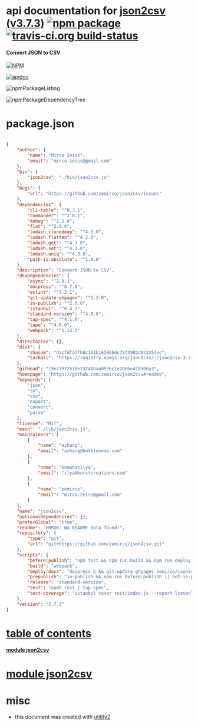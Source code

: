# api documentation for  [json2csv (v3.7.3)](https://github.com/zemirco/json2csv#readme)  [![npm package](https://img.shields.io/npm/v/npmdoc-json2csv.svg?style=flat-square)](https://www.npmjs.org/package/npmdoc-json2csv) [![travis-ci.org build-status](https://api.travis-ci.org/npmdoc/node-npmdoc-json2csv.svg)](https://travis-ci.org/npmdoc/node-npmdoc-json2csv)
#### Convert JSON to CSV

[![NPM](https://nodei.co/npm/json2csv.png?downloads=true)](https://www.npmjs.com/package/json2csv)

[![apidoc](https://npmdoc.github.io/node-npmdoc-json2csv/build/screenCapture.buildNpmdoc.browser._2Fhome_2Ftravis_2Fbuild_2Fnpmdoc_2Fnode-npmdoc-json2csv_2Ftmp_2Fbuild_2Fapidoc.html.png)](https://npmdoc.github.io/node-npmdoc-json2csv/build/apidoc.html)

![npmPackageListing](https://npmdoc.github.io/node-npmdoc-json2csv/build/screenCapture.npmPackageListing.svg)

![npmPackageDependencyTree](https://npmdoc.github.io/node-npmdoc-json2csv/build/screenCapture.npmPackageDependencyTree.svg)



# package.json

```json

{
    "author": {
        "name": "Mirco Zeiss",
        "email": "mirco.zeiss@gmail.com"
    },
    "bin": {
        "json2csv": "./bin/json2csv.js"
    },
    "bugs": {
        "url": "https://github.com/zemirco/json2csv/issues"
    },
    "dependencies": {
        "cli-table": "^0.3.1",
        "commander": "^2.8.1",
        "debug": "^2.2.0",
        "flat": "^2.0.0",
        "lodash.clonedeep": "^4.3.0",
        "lodash.flatten": "^4.2.0",
        "lodash.get": "^4.3.0",
        "lodash.set": "^4.3.0",
        "lodash.uniq": "^4.3.0",
        "path-is-absolute": "^1.0.0"
    },
    "description": "Convert JSON to CSV",
    "devDependencies": {
        "async": "^2.0.1",
        "docpress": "^0.7.0",
        "eslint": "^3.3.1",
        "git-update-ghpages": "^1.3.0",
        "in-publish": "^2.0.0",
        "istanbul": "^0.4.3",
        "standard-version": "^4.0.0",
        "tap-spec": "^4.1.0",
        "tape": "^4.0.0",
        "webpack": "^1.13.1"
    },
    "directories": {},
    "dist": {
        "shasum": "dacfdfa7fb0c1b1b163868dc75f3902d023354ec",
        "tarball": "https://registry.npmjs.org/json2csv/-/json2csv-3.7.3.tgz"
    },
    "gitHead": "19e77972578e73748baa0936c1e200be41b906a3",
    "homepage": "https://github.com/zemirco/json2csv#readme",
    "keywords": [
        "json",
        "to",
        "csv",
        "export",
        "convert",
        "parse"
    ],
    "license": "MIT",
    "main": "./lib/json2csv.js",
    "maintainers": [
        {
            "name": "azhang",
            "email": "azhang@bottlenose.com"
        },
        {
            "name": "knownasilya",
            "email": "ilya@burstcreations.com"
        },
        {
            "name": "zemirco",
            "email": "mirco.zeiss@gmail.com"
        }
    ],
    "name": "json2csv",
    "optionalDependencies": {},
    "preferGlobal": "true",
    "readme": "ERROR: No README data found!",
    "repository": {
        "type": "git",
        "url": "git+https://github.com/zemirco/json2csv.git"
    },
    "scripts": {
        "before:publish": "npm test && npm run build && npm run deploy:docs && npm run release",
        "build": "webpack",
        "deploy:docs": "docpress b && git-update-ghpages zemirco/json2csv _docpress",
        "prepublish": "in-publish && npm run before:publish || not-in-publish",
        "release": "standard-version",
        "test": "node test | tap-spec",
        "test-coverage": "istanbul cover test/index.js --report lcovonly | tap-spec"
    },
    "version": "3.7.3"
}
```



# <a name="apidoc.tableOfContents"></a>[table of contents](#apidoc.tableOfContents)

#### [module json2csv](#apidoc.module.json2csv)



# <a name="apidoc.module.json2csv"></a>[module json2csv](#apidoc.module.json2csv)



# misc
- this document was created with [utility2](https://github.com/kaizhu256/node-utility2)
